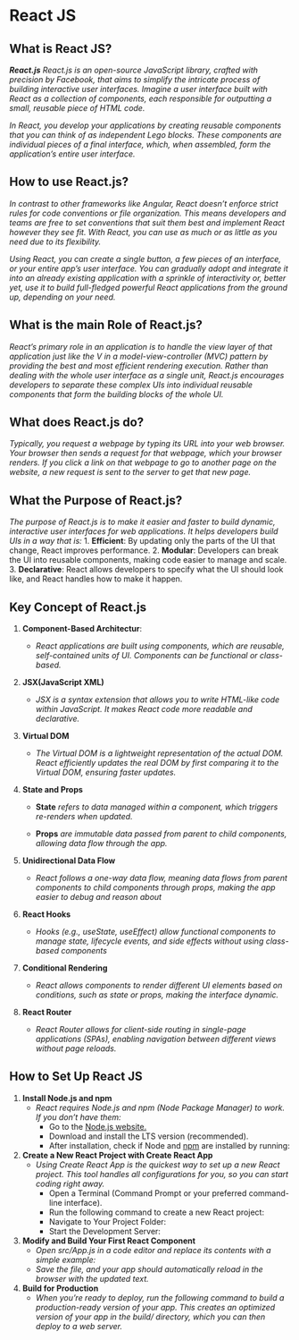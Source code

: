 # React JS

## What is React JS?

 ***React.js*** *React.js is an open-source JavaScript library, crafted with precision by Facebook, that aims to simplify the intricate process of building interactive user interfaces. Imagine a user interface built with React as a collection of components, each responsible for outputting a small, reusable piece of HTML code.*
 
 *In React, you develop your applications by creating reusable components that you can think of as independent Lego blocks. These components are individual pieces of a final interface, which, when assembled, form the application’s entire user interface.*

 ## How to use React.js? 
 *In contrast to other frameworks like Angular, React doesn’t enforce strict rules for code conventions or file organization. This means developers and teams are free to set conventions that suit them best and implement React however they see fit. With React, you can use as much or as little as you need due to its flexibility.*

*Using React, you can create a single button, a few pieces of an interface, or your entire app’s user interface. You can gradually adopt and integrate it into an already existing application with a sprinkle of interactivity or, better yet, use it to build full-fledged powerful React applications from the ground up, depending on your need.*

 ## What is the main Role of React.js?
 *React’s primary role in an application is to handle the view layer of that application just like the V in a model-view-controller (MVC) pattern by providing the best and most efficient rendering execution. Rather than dealing with the whole user interface as a single unit, React.js encourages developers to separate these complex UIs into individual reusable components that form the building blocks of the whole UI.*

 ## What does React.js do?
 *Typically, you request a webpage by typing its URL into your web browser. Your browser then sends a request for that webpage, which your browser renders. If you click a link on that webpage to go to another page on the website, a new request is sent to the server to get that new page.*
 
## What the Purpose of React.js?
*The purpose of React.js is to make it easier and faster to build dynamic, interactive user interfaces for web applications. It helps developers build UIs in a way that is:*
      1. **Efficient**: By updating only the parts of the UI that change, React improves performance.
      2. **Modular**: Developers can break the UI into reusable components, making code easier to manage and scale.
      3. **Declarative**: React allows developers to specify what the UI should look like, and React handles how to make it happen.

## Key Concept of React.js

1. **Component-Based Architectur**:
      - *React applications are built using components, which are reusable, self-contained units of UI. Components can be functional or class-based.*

2. **JSX(JavaScript XML)**
      - *JSX is a syntax extension that allows you to write HTML-like code within JavaScript. It makes React code more readable and declarative.*

3. **Virtual DOM**
      - *The Virtual DOM is a lightweight representation of the actual DOM. React efficiently updates the real DOM by first comparing it to the Virtual DOM, ensuring faster updates.*
4. **State and Props**
      - **State** *refers to data managed within a component, which triggers re-renders when updated.*

      - **Props** *are immutable data passed from parent to child components, allowing data flow through the app.*
5. **Unidirectional Data Flow**
      - *React follows a one-way data flow, meaning data flows from parent components to child components through props, making the app easier to debug and reason about*

6. **React Hooks**
      - *Hooks (e.g., useState, useEffect) allow functional components to manage state, lifecycle events, and side effects without using class-based components*

7. **Conditional Rendering**
      - *React allows components to render different UI elements based on conditions, such as state or props, making the interface dynamic.*

8. **React Router**
      - *React Router allows for client-side routing in single-page applications (SPAs), enabling navigation between different views without page reloads.*

## How to Set Up React JS ##

1. **Install Node.js and npm**
      - *React requires Node.js and npm (Node Package Manager) to work. If you don’t have them:*
          - Go to the [Node.js website.](https://nodejs.org/en)
          - Download and install the LTS version (recommended).
          - After installation, check if Node and [npm](https://docs.npmjs.com/downloading-and-installing-node-js-and-npm) are installed by running:
2. **Create a New React Project with Create React App**
     - *Using Create React App is the quickest way to set up a new React project. This tool handles all configurations for you, so you can start coding right away.*
         - Open a Terminal (Command Prompt or your preferred command-line interface).
         - Run the following command to create a new React project:
         - Navigate to Your Project Folder:
         - Start the Development Server:
3. **Modify and Build Your First React Component**
     - *Open src/App.js in a code editor and replace its contents with a simple example:*
     - *Save the file, and your app should automatically reload in the browser with the updated text.*
4. **Build for Production**
     - *When you’re ready to deploy, run the following command to build a production-ready version of your app. This creates an optimized version of your app in the build/ directory, which you can then deploy to a web server.*
